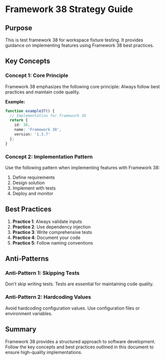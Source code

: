 # Framework 38 Strategy Guide

## Purpose

This is test framework 38 for workspace fixture testing. It provides guidance on implementing features using Framework 38 best practices.



## Key Concepts

### Concept 1: Core Principle

Framework 38 emphasizes the following core principle: Always follow best practices and maintain code quality.

**Example:**
```typescript
function example37() {
  // Implementation for framework 38
  return {
    id: 38,
    name: 'Framework 38',
    version: '1.3.7'
  };
}
```

### Concept 2: Implementation Pattern

Use the following pattern when implementing features with Framework 38:

1. Define requirements
2. Design solution
3. Implement with tests
4. Deploy and monitor

## Best Practices

1. **Practice 1**: Always validate inputs
2. **Practice 2**: Use dependency injection
3. **Practice 3**: Write comprehensive tests
4. **Practice 4**: Document your code
5. **Practice 5**: Follow naming conventions

## Anti-Patterns

### Anti-Pattern 1: Skipping Tests

Don't skip writing tests. Tests are essential for maintaining code quality.

### Anti-Pattern 2: Hardcoding Values

Avoid hardcoding configuration values. Use configuration files or environment variables.

## Summary

Framework 38 provides a structured approach to software development. Follow the key concepts and best practices outlined in this document to ensure high-quality implementations.


